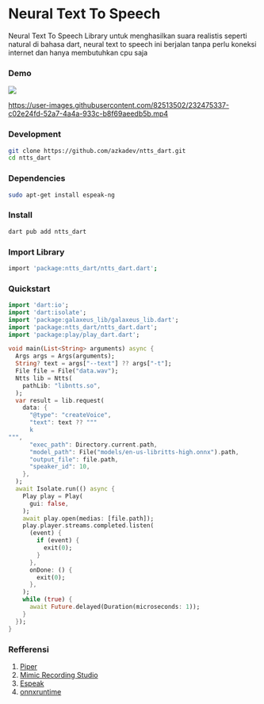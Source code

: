 # Neural Text To Speech

Neural Text To Speech Library untuk menghasilkan suara realistis seperti natural di bahasa dart, neural text to speech ini berjalan tanpa perlu koneksi internet dan hanya membutuhkan cpu saja

### Demo

[![](https://raw.githubusercontent.com/azkadev/ntts_dart/main/.github/youtube_ntts.jpg)](https://youtu.be/IfOJs7OUH8o)


https://user-images.githubusercontent.com/82513502/232475337-c02e24fd-52a7-4a4a-933c-b8f69aeedb5b.mp4




### Development

```bash
git clone https://github.com/azkadev/ntts_dart.git
cd ntts_dart
```

### Dependencies

```bash
sudo apt-get install espeak-ng
```

### Install

```bash
dart pub add ntts_dart
```

### Import Library

```bash
import 'package:ntts_dart/ntts_dart.dart';
```


### Quickstart


```dart
import 'dart:io';
import 'dart:isolate';
import 'package:galaxeus_lib/galaxeus_lib.dart';
import 'package:ntts_dart/ntts_dart.dart';
import 'package:play/play_dart.dart';

void main(List<String> arguments) async {
  Args args = Args(arguments);
  String? text = args["--text"] ?? args["-t"];
  File file = File("data.wav");
  Ntts lib = Ntts(
    pathLib: "libntts.so",
  );
  var result = lib.request(
    data: {
      "@type": "createVoice",
      "text": text ?? """ 
      k
""",
      "exec_path": Directory.current.path,
      "model_path": File("models/en-us-libritts-high.onnx").path,
      "output_file": file.path,
      "speaker_id": 10,
    },
  );
  await Isolate.run(() async {
    Play play = Play(
      gui: false,
    );
    await play.open(medias: [file.path]);
    play.player.streams.completed.listen(
      (event) {
        if (event) {
          exit(0);
        }
      },
      onDone: () {
        exit(0);
      },
    );
    while (true) {
      await Future.delayed(Duration(microseconds: 1));
    }
  });
}
```

### Refferensi

1. [Piper](https://github.com/rhasspy/piper)
2. [Mimic Recording Studio](https://github.com/MycroftAI/mimic-recording-studio)
3. [Espeak](https://github.com/espeak-ng/espeak-ng)
4. [onnxruntime](https://github.com/microsoft/onnxruntime)
